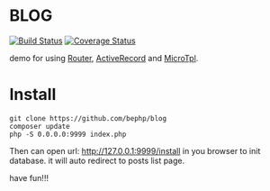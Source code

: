 # BLOG
[![Build Status](https://travis-ci.org/bephp/blog.svg)](https://travis-ci.org/bephp/blog)
[![Coverage Status](https://coveralls.io/repos/bephp/blog/badge.svg?branch=master&service=github)](https://coveralls.io/github/bephp/blog?branch=master)

demo for using [Router](https://github.com/bephp/router), [ActiveRecord](https://github.com/bephp/activerecord) and [MicroTpl](https://github.com/bephp/microtpl).

# Install

    git clone https://github.com/bephp/blog
    composer update
    php -S 0.0.0.0:9999 index.php

Then can open url: http://127.0.0.1:9999/install in you browser to init database. it will auto redirect to posts list page.

have fun!!!

